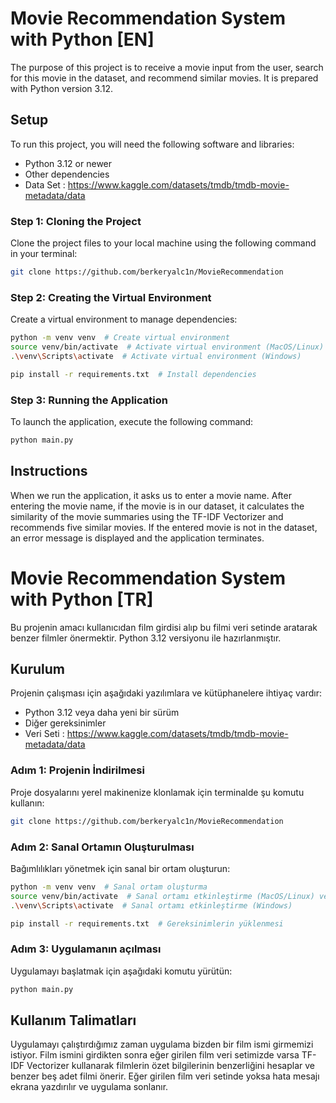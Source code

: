 # Movie Recommendation System with Python [EN]
The purpose of this project is to receive a movie input from the user, search for this movie in the dataset, and recommend similar movies. It is prepared with Python version 3.12.

## Setup
To run this project, you will need the following software and libraries:

- Python 3.12 or newer
- Other dependencies
- Data Set : https://www.kaggle.com/datasets/tmdb/tmdb-movie-metadata/data

### Step 1: Cloning the Project
Clone the project files to your local machine using the following command in your terminal:

```bash
git clone https://github.com/berkeryalc1n/MovieRecommendation
```

### Step 2: Creating the Virtual Environment
Create a virtual environment to manage dependencies:

```bash
python -m venv venv  # Create virtual environment
source venv/bin/activate  # Activate virtual environment (MacOS/Linux) or
.\venv\Scripts\activate  # Activate virtual environment (Windows)

pip install -r requirements.txt  # Install dependencies
```

### Step 3: Running the Application
To launch the application, execute the following command:

```bash
python main.py
```

## Instructions
When we run the application, it asks us to enter a movie name. After entering the movie name, if the movie is in our dataset, it calculates the similarity of the movie summaries using the TF-IDF Vectorizer and recommends five similar movies. If the entered movie is not in the dataset, an error message is displayed and the application terminates.

# Movie Recommendation System with Python [TR]
Bu projenin amacı kullanıcıdan film girdisi alıp bu filmi veri setinde aratarak benzer filmler önermektir. Python 3.12 versiyonu ile hazırlanmıştır.

## Kurulum

Projenin çalışması için aşağıdaki yazılımlara ve kütüphanelere ihtiyaç vardır:
- Python 3.12 veya daha yeni bir sürüm
- Diğer gereksinimler
- Veri Seti : https://www.kaggle.com/datasets/tmdb/tmdb-movie-metadata/data

### Adım 1: Projenin İndirilmesi
Proje dosyalarını yerel makinenize klonlamak için terminalde şu komutu kullanın:

``` bash
git clone https://github.com/berkeryalc1n/MovieRecommendation
```

### Adım 2: Sanal Ortamın Oluşturulması
Bağımlılıkları yönetmek için sanal bir ortam oluşturun:

```bash
python -m venv venv  # Sanal ortam oluşturma
source venv/bin/activate  # Sanal ortamı etkinleştirme (MacOS/Linux) veya
.\venv\Scripts\activate  # Sanal ortamı etkinleştirme (Windows)

pip install -r requirements.txt  # Gereksinimlerin yüklenmesi
```

### Adım 3: Uygulamanın açılması
Uygulamayı başlatmak için aşağıdaki komutu yürütün:

```bash
python main.py
```

## Kullanım Talimatları
Uygulamayı çalıştırdığımız zaman uygulama bizden bir film ismi girmemizi istiyor. Film ismini girdikten sonra eğer girilen film veri setimizde varsa TF-IDF Vectorizer kullanarak filmlerin özet bilgilerinin benzerliğini hesaplar ve benzer beş adet filmi önerir. Eğer girilen film veri setinde yoksa hata mesajı ekrana yazdırılır ve uygulama sonlanır.



